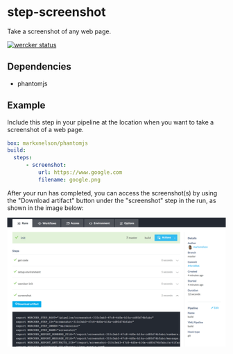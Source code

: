 # step-screenshot

Take a screenshot of any web page.

[![wercker status](https://app.wercker.com/status/d37a949330071d7817c95c29a8199996/m "wercker status")](https://app.wercker.com/project/bykey/d37a949330071d7817c95c29a8199996) 

## Dependencies

* phantomjs

## Example

Include this step in your pipeline at the location when you want to take 
a screenshot of a web page.

```yaml
box: markxnelson/phantomjs
build:
  steps:
      - screenshot:
          url: https://www.google.com
          filename: google.png
```

After your run has completed, you can access the screenshot(s) by using the
"Download artifact" button under the "screenshot" step in the run, as shown
in the image below:

![Image showing the download artifact button](images/wercker_screen.png)
